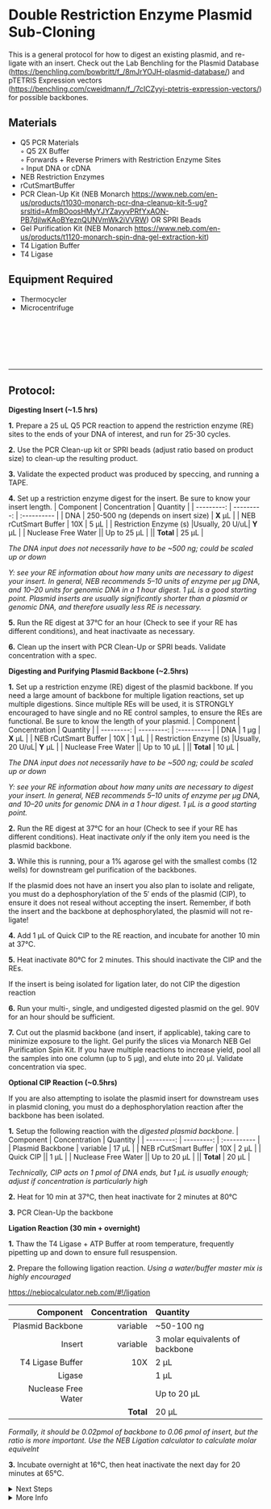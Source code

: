 Double Restriction Enzyme Plasmid Sub-Cloning
================================================================================
This is a general protocol for how to digest an existing plasmid, and re-ligate with 
an insert. Check out the Lab Benchling for the Plasmid Database (https://benchling.com/bowbritt/f_/8mJrYOJH-plasmid-database/) 
and pTETRIS Expression vectors (https://benchling.com/cweidmann/f_/7cICZyyi-ptetris-expression-vectors/) for possible backbones.

Materials
--------------------------------------------------------------------------------
  * Q5 PCR Materials  
    ◦ Q5 2X Buffer   
    ◦ Forwards + Reverse Primers with Restriction Enzyme Sites  
    ◦ Input DNA or cDNA
  * NEB Restriction Enzymes
  * rCutSmartBuffer
  * PCR Clean-Up Kit (NEB Monarch https://www.neb.com/en-us/products/t1030-monarch-pcr-dna-cleanup-kit-5-ug?srsltid=AfmBOoosHMyYJYZayyvPRfYxAON-PB7djlwKAoBYeznQUNVmWk2iVVRW) OR SPRI Beads
  * Gel Purification Kit (NEB Monarch https://www.neb.com/en-us/products/t1120-monarch-spin-dna-gel-extraction-kit)
  *  T4 Ligation Buffer
  *  T4 Ligase

Equipment Required
--------------------------------------------------------------------------------
  * Thermocycler
  * Microcentrifuge


<br/><br/><br/><br/><br/>


___
Protocol:
--------------------------------------------------------------------------------
**Digesting Insert (~1.5 hrs)** 

**1.** Prepare a 25 uL Q5 PCR reaction to append the restriction enzyme (RE) sites to the ends of your DNA of interest, and run for 25-30 cycles.

 **2.** Use the PCR Clean-up kit or SPRI beads (adjust ratio based on product size) to clean-up the resulting product.

 **3.** Validate the expected product was produced by speccing, and running a TAPE.

 **4.** Set up a restriction enzyme digest for the insert. Be sure to know your insert length.
| Component | Concentration | Quantity | 
  | ---------: | ---------: | :---------- |
  | DNA | 250-500 ng (depends on insert size)  | **X**  µL | 
  | NEB rCutSmart Buffer | 10X | 5  µL |
  | Restriction Enzyme (s) |Usually, 20 U/uL| **Y**  µL |
  | Nuclease Free Water || Up to 25  µL |
  || **Total** | 25 µL |
 
 *The DNA input does not necessarily have to be ~500 ng; could be scaled up or down*
 
 *Y: see your RE information about how many units are necessary to digest your insert. In general, NEB recommends 5–10 units of enzyme per µg DNA, and 10–20 units for genomic DNA in a 1 hour digest. 1 µL is a good starting point. Plasmid inserts are usually significantly shorter than a plasmid or genomic DNA, and therefore usually less RE is necessary.*

 **5.** Run the RE digest at 37°C for an hour (Check to see if your RE has different conditions), and heat inactivaate as necessary.

 **6.** Clean up the insert with PCR Clean-Up or SPRI beads. Validate concentration with a spec.


 **Digesting and Purifying Plasmid Backbone (~2.5hrs)**

**1.** Set up a restriction enzyme (RE) digest of the plasmid backbone. If you need a large amount of backbone for multiple ligation reactions, set up multiple digestions. Since multiple REs will be used, it is STRONGLY encouraged to have single and no RE control samples, to ensure the REs are functional. Be sure to know the length of your plasmid.
| Component | Concentration | Quantity | 
  | ---------: | ---------: | :---------- |
  | DNA | 1 µg  | **X**  µL | 
  | NEB rCutSmart Buffer | 10X | 1  µL |
  | Restriction Enzyme (s) |Usually, 20 U/uL| **Y**  µL |
  | Nuclease Free Water || Up to 10  µL |
  || **Total** | 10 µL |
  
*The DNA input does not necessarily have to be ~500 ng; could be scaled up or down*

 *Y: see your RE information about how many units are necessary to digest your insert. In general, NEB recommends 5–10 units of enzyme per µg DNA, and 10–20 units for genomic DNA in a 1 hour digest. 1 µL is a good starting point.*

 **2.** Run the RE digest at 37°C for an hour (Check to see if your RE has different conditions). Heat inactivate *only* if the only item you need is the plasmid backbone.

 **3.** While this is running, pour a 1% agarose gel with the smallest combs (12 wells) for downstream gel purification of the backbones.

If the plasmid does not have an insert you also plan to isolate and religate, you must do a dephosphorylation of the 5′ ends of the plasmid (CIP), to ensure it does not reseal without accepting the insert.  Remember, if both the insert and the backbone at dephosphorylated, the plasmid will not re-ligate!

 **4.** Add 1 µL of Quick CIP to the RE reaction, and incubate for another 10 min at 37°C. 

 **5.** Heat inactivate 80°C for 2 minutes. This should inactivate the CIP and the REs.

 If the insert is being isolated for ligation later, do not CIP the digestion reaction

 **6.** Run your multi-, single, and undigested digested plasmid on the gel. 90V for an hour should be sufficient.

 **7.** Cut out the plasmid backbone (and insert, if applicable), taking care to minimize exposure to the light. Gel purify the slices via Monarch NEB Gel Purification Spin Kit. If you have multiple reactions to increase yield, pool all the samples into one column (up to 5 µg), and elute into 20 µl. Validate concentration via spec.

**Optional CIP Reaction (~0.5hrs)**

If you are also attempting to isolate the plasmid insert for downstream uses in plasmid cloning, you must do a dephosphorylation reaction after the backbone has been isolated. 

**1.** Setup the following reaction with the *digested plasmid backbone*.
| Component | Concentration | Quantity | 
  | ---------: | ---------: | :---------- |
  | Plasmid Backbone | variable  | 17  µL | 
  | NEB rCutSmart Buffer | 10X | 2  µL |
  | Quick CIP || 1  µL |
  | Nuclease Free Water || Up to 20  µL |
  || **Total** | 20 µL |

*Technically, CIP acts on 1 pmol of DNA ends, but 1 µL is usually enough; adjust if concentration is particularly high*

**2.** Heat for 10 min at 37°C, then heat inactivate for 2 minutes at 80°C

**3.** PCR Clean-Up the backbone

**Ligation Reaction (30 min + overnight)**
  
  **1.** Thaw the T4 Ligase + ATP Buffer at room temperature, frequently pipetting up and down to ensure full resuspension.

  **2.** Prepare the following ligation reaction. *Using a water/buffer master mix is highly encouraged*

https://nebiocalculator.neb.com/#!/ligation
  
| Component | Concentration | Quantity | 
  | ---------: | ---------: | :---------- |
  | Plasmid Backbone | variable  | ~50-100 ng |
  | Insert | variable  | 3 molar equivalents of backbone | 
  | T4 Ligase Buffer | 10X | 2  µL |
  | Ligase || 1  µL |
  | Nuclease Free Water || Up to 20  µL |
  || **Total** | 20 µL |

  *Formally, it should be 0.02pmol of backbone to 0.06 pmol of insert, but the ratio is more important. Use the NEB Ligation calculator to calculate molar equivelnt*

  **3.** Incubate overnight at 16°C, then heat inactivate the next day for 20 minutes at 65°C.

  

<details>
  <summary>Next Steps</summary>
  
</p> <a href="./Transforming-Compotent-Cells.md">
Transforming Compotent Cells</a>

</details>

<details>
  <summary>More Info</summary>
  
  <a href="https://www.website.com/just-copy-paste-your-target-website-here.html](https://www.neb.com/en-us/tools-and-resources/usage-guidelines/cloning-guide?srsltid=AfmBOoocwspyvZkT2YmG7L6xBMkEeglV3-dzmP6ptGuqFeQIJb9pek5m">
NEB Cloning Info</a>  

</details>
